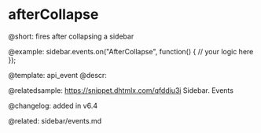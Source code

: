 afterCollapse
=============

@short: fires after collapsing a sidebar


@example:
sidebar.events.on("AfterCollapse", function() {
    // your logic here
});



@template: api_event
@descr:

@relatedsample: https://snippet.dhtmlx.com/qfddiu3i	Sidebar. Events

@changelog: added in v6.4

@related: sidebar/events.md